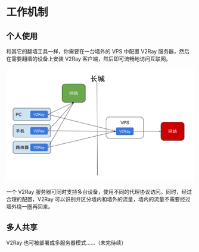 # 工作机制

## 个人使用
和其它的翻墙工具一样，你需要在一台墙外的 VPS 中配置 V2Ray 服务器，然后在需要翻墙的设备上安装 V2Ray 客户端，然后即可流畅地访问互联网。

![](../resources/direct.svg)

一个 V2Ray 服务器可同时支持多台设备，使用不同的代理协议访问。同时，经过合理的配置，V2Ray 可以识别并区分墙内和墙外的流量，墙内的流量不需要经过墙外绕一圈再回来。

## 多人共享
V2Ray 也可被部署成多服务器模式……（未完待续）
